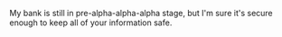 My bank is still in pre-alpha-alpha-alpha stage, but I'm sure it's secure enough to keep all of your information safe.
